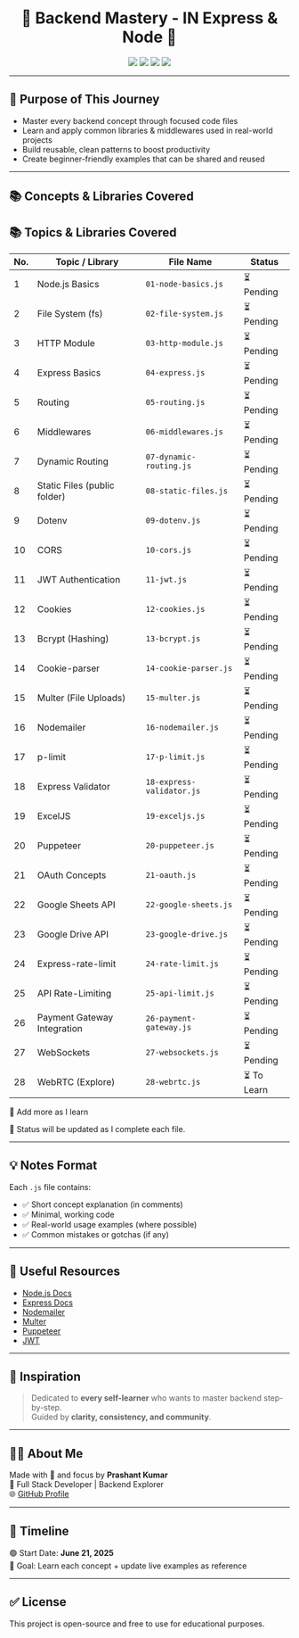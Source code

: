 <h1 align="center">🚀 Backend Mastery - IN Express & Node 🚀</h1>

<p align="center">
  <img src="https://img.shields.io/badge/Language-JavaScript-yellow?style=flat-square" />
  <img src="https://img.shields.io/badge/Runtime-Node.js-green?style=flat-square" />
  <img src="https://img.shields.io/badge/Framework-Express-blue?style=flat-square" />
  <img src="https://img.shields.io/badge/Status-In%20Progress-yellow?style=flat-square" />
</p>

---

## 🧠 Purpose of This Journey

- Master every backend concept through focused code files
- Learn and apply common libraries & middlewares used in real-world projects
- Build reusable, clean patterns to boost productivity
- Create beginner-friendly examples that can be shared and reused

---

## 📚 Concepts & Libraries Covered
## 📚 Topics & Libraries Covered

| No. | Topic / Library              | File Name                        | Status       |
|-----|------------------------------|----------------------------------|--------------|
| 1   | Node.js Basics               | `01-node-basics.js`              | ⏳ Pending |
| 2   | File System (fs)             | `02-file-system.js`              | ⏳ Pending |
| 3   | HTTP Module                  | `03-http-module.js`              | ⏳ Pending |
| 4   | Express Basics               | `04-express.js`                  | ⏳ Pending |
| 5   | Routing                      | `05-routing.js`                  | ⏳ Pending |
| 6   | Middlewares                  | `06-middlewares.js`              | ⏳ Pending |
| 7   | Dynamic Routing              | `07-dynamic-routing.js`          | ⏳ Pending |
| 8   | Static Files (public folder) | `08-static-files.js`             | ⏳ Pending |
| 9   | Dotenv                       | `09-dotenv.js`                   | ⏳ Pending |
| 10  | CORS                         | `10-cors.js`                     | ⏳ Pending |
| 11  | JWT Authentication           | `11-jwt.js`                      | ⏳ Pending |
| 12  | Cookies                      | `12-cookies.js`                  | ⏳ Pending |
| 13  | Bcrypt (Hashing)             | `13-bcrypt.js`                   | ⏳ Pending |
| 14  | Cookie-parser                | `14-cookie-parser.js`            | ⏳ Pending |
| 15  | Multer (File Uploads)        | `15-multer.js`                   | ⏳ Pending |
| 16  | Nodemailer                   | `16-nodemailer.js`               | ⏳ Pending |
| 17  | p-limit                      | `17-p-limit.js`                  | ⏳ Pending |
| 18  | Express Validator            | `18-express-validator.js`        | ⏳ Pending |
| 19  | ExcelJS                      | `19-exceljs.js`                  | ⏳ Pending |
| 20  | Puppeteer                    | `20-puppeteer.js`                | ⏳ Pending |
| 21  | OAuth Concepts               | `21-oauth.js`                    | ⏳ Pending |
| 22  | Google Sheets API            | `22-google-sheets.js`            | ⏳ Pending |
| 23  | Google Drive API             | `23-google-drive.js`             | ⏳ Pending |
| 24  | Express-rate-limit           | `24-rate-limit.js`               | ⏳ Pending |
| 25  | API Rate-Limiting            | `25-api-limit.js`                | ⏳ Pending |
| 26  | Payment Gateway Integration  | `26-payment-gateway.js`          | ⏳ Pending |
| 27  | WebSockets                   | `27-websockets.js`               | ⏳ Pending |
| 28  | WebRTC (Explore)             | `28-webrtc.js`                   | ⏳ To Learn|

📝 Add more as I learn 

📝 Status will be updated as I complete each file.

---

## 💡 Notes Format

Each `.js` file contains:

- ✅ Short concept explanation (in comments)
- ✅ Minimal, working code
- ✅ Real-world usage examples (where possible)
- ✅ Common mistakes or gotchas (if any)

---

## 🔗 Useful Resources

- [Node.js Docs](https://nodejs.org/en/docs/)
- [Express Docs](https://expressjs.com/)
- [Nodemailer](https://nodemailer.com/about/)
- [Multer](https://www.npmjs.com/package/multer)
- [Puppeteer](https://pptr.dev/)
- [JWT](https://jwt.io/introduction)

---

## 🙏 Inspiration

> Dedicated to **every self-learner** who wants to master backend step-by-step.  
> Guided by **clarity, consistency, and community**.

---

## 🧑‍💻 About Me

Made with 💙 and focus by **Prashant Kumar**  
📍 Full Stack Developer | Backend Explorer   
🌐 [GitHub Profile](https://github.com/PrashantSHIV)

---

## 📅 Timeline

🟢 Start Date: **June 21, 2025**  
🎯 Goal: Learn each concept + update live examples as reference

---

## ✅ License

This project is open-source and free to use for educational purposes.
